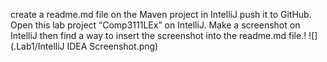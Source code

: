 create a readme.md file on the Maven project in IntelliJ
push it to GitHub.
Open this lab project “Comp3111LEx” on IntelliJ. 
Make a screenshot on IntelliJ then find a way to insert the screenshot into the readme.md file.!
![](.Lab1/IntelliJ IDEA Screenshot.png)